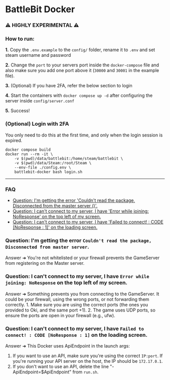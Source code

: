 # BattleBit Docker

### :warning: HIGHLY EXPERIMENTAL :warning:


### How to run:
**1.** Copy the `.env.example` to the `config/` folder, rename it to `.env` and set steam username and password<br>

**2.** Change the `port` to your servers port inside the `docker-compose` file and also make sure you add one port above it (`30000` and `30001` in the example file).<br>

**3.** (Optional) If you have 2FA, refer the below section to login

**4.** Start the containers with `docker compose up -d` after configuring the server inside `config/server.conf`<br>

**5.** Success!<br>

### (Optional) Login with 2FA

You only need to do this at the first time, and only when the login session is expired.

```shell
docker compose build
docker run --rm -it \
    -v $(pwd)/data/battlebit:/home/steam/battlebit \
    -v $(pwd)/data/Steam:/root/Steam \
    --env-file ./config.env \
    battlebit-docker bash login.sh
```

---

### FAQ

- [Question: I'm getting the error 'Couldn't read the package, Disconnected from the master server ()'.](#question-im-getting-the-error-couldnt-read-the-package-disconnected-from-master-server)
- [Question: I can't connect to my server, I have 'Error while joining: NoResponse' on the top left of my screen.](#question-i-cant-connect-to-my-server-i-have-error-while-joining-noresponse-on-the-top-left-of-my-screen)
- [Question: I can't connect to my server, I have 'Failed to connect! : CODE [NoResponse : 1]' on the loading screen.](#question-i-cant-connect-to-my-server-i-have-failed-to-connect--code-noresponse--1-on-the-loading-screen)

### Question: I'm getting the error `Couldn't read the package, Disconnected from master server`.
Answer ➜ You're not whitelisted or your firewall prevents the GameServer from registering on the Master server.

### Question: I can't connect to my server, I have `Error while joining: NoResponse` on the top left of my screen.
Answer ➜ Something prevents you from connecting to the GameServer. It could be your firewall, using the wrong ports, or not forwarding them correctly.
    1. Make sure you are using the correct ports (the ones you provided to Oki, and the same port +1).
    2. The game uses UDP ports, so ensure the ports are open in your firewall (e.g., ufw).

### Question: I can't connect to my server, I have `Failed to connect! : CODE [NoResponse : 1]` on the loading screen.
Answer ➜ This Docker uses ApiEndpoint in the launch args:
   1. If you want to use an API, make sure you're using the correct `IP:port`. If you're running your API server on the host, the IP should be `172.17.0.1`.
   2. If you don't want to use an API, delete the line "-ApiEndpoint=$ApiEndpoint" from `run.sh`.
